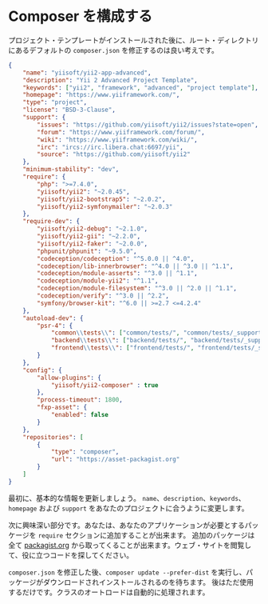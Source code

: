 Composer を構成する
===================

プロジェクト・テンプレートがインストールされた後に、ルート・ディレクトリにあるデフォルトの `composer.json`
を修正するのは良い考えです。

```json
{
    "name": "yiisoft/yii2-app-advanced",
    "description": "Yii 2 Advanced Project Template",
    "keywords": ["yii2", "framework", "advanced", "project template"],
    "homepage": "https://www.yiiframework.com/",
    "type": "project",
    "license": "BSD-3-Clause",
    "support": {
        "issues": "https://github.com/yiisoft/yii2/issues?state=open",
        "forum": "https://www.yiiframework.com/forum/",
        "wiki": "https://www.yiiframework.com/wiki/",
        "irc": "ircs://irc.libera.chat:6697/yii",
        "source": "https://github.com/yiisoft/yii2"
    },
    "minimum-stability": "dev",
    "require": {
        "php": ">=7.4.0",
        "yiisoft/yii2": "~2.0.45",
        "yiisoft/yii2-bootstrap5": "~2.0.2",
        "yiisoft/yii2-symfonymailer": "~2.0.3"
    },
    "require-dev": {
        "yiisoft/yii2-debug": "~2.1.0",
        "yiisoft/yii2-gii": "~2.2.0",
        "yiisoft/yii2-faker": "~2.0.0",
        "phpunit/phpunit": "~9.5.0",
        "codeception/codeception": "^5.0.0 || ^4.0",
        "codeception/lib-innerbrowser": "^4.0 || ^3.0 || ^1.1",
        "codeception/module-asserts": "^3.0 || ^1.1",
        "codeception/module-yii2": "^1.1",
        "codeception/module-filesystem": "^3.0 || ^2.0 || ^1.1",
        "codeception/verify": "^3.0 || ^2.2",
        "symfony/browser-kit": "^6.0 || >=2.7 <=4.2.4"
    },
    "autoload-dev": {
        "psr-4": {
            "common\\tests\\": ["common/tests/", "common/tests/_support"],
            "backend\\tests\\": ["backend/tests/", "backend/tests/_support"],
            "frontend\\tests\\": ["frontend/tests/", "frontend/tests/_support"]
        }
    },
    "config": {
        "allow-plugins": {
            "yiisoft/yii2-composer" : true
        },
        "process-timeout": 1800,
        "fxp-asset": {
            "enabled": false
        }
    },
    "repositories": [
        {
            "type": "composer",
            "url": "https://asset-packagist.org"
        }
    ]
}
```

最初に、基本的な情報を更新しましょう。
`name`、`description`、`keywords`、`homepage` および `support` をあなたのプロジェクトに合うように変更します。

次に興味深い部分です。あなたは、あなたのアプリケーションが必要とするパッケージを `require` セクションに追加することが出来ます。
追加のパッケージは全て [packagist.org](https://packagist.org/) から取ってくることが出来ます。ウェブ・サイトを閲覧して、役に立つコードを探してください。

`composer.json` を修正した後、`composer update --prefer-dist` を実行し、パッケージがダウンロードされインストールされるのを待ちます。
後はただ使用するだけです。クラスのオートロードは自動的に処理されます。
